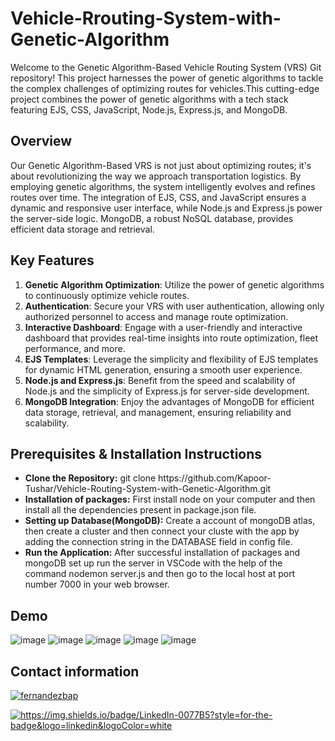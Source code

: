 # Vehicle-Rrouting-System-with-Genetic-Algorithm
Welcome to the Genetic Algorithm-Based Vehicle Routing System (VRS) Git repository! This project harnesses the power of genetic algorithms to tackle the complex challenges of optimizing routes for vehicles.This cutting-edge project combines the power of genetic algorithms with a tech stack featuring EJS, CSS, JavaScript, Node.js, Express.js, and MongoDB. 

## Overview
Our Genetic Algorithm-Based VRS is not just about optimizing routes; it's about revolutionizing the way we approach transportation logistics. By employing genetic algorithms, the system intelligently evolves and refines routes over time. The integration of EJS, CSS, and JavaScript ensures a dynamic and responsive user interface, while Node.js and Express.js power the server-side logic. MongoDB, a robust NoSQL database, provides efficient data storage and retrieval.

## Key Features
<ol>
  <li><strong>Genetic Algorithm Optimization</strong>: Utilize the power of genetic algorithms to continuously optimize vehicle routes.</li>
  <li><strong>Authentication</strong>: Secure your VRS with user authentication, allowing only authorized personnel to access and manage route optimization.</li>
  <li><strong>Interactive Dashboard</strong>: Engage with a user-friendly and interactive dashboard that provides real-time insights into route optimization, fleet performance, and more.</li>
  <li><strong>EJS Templates</strong>: Leverage the simplicity and flexibility of EJS templates for dynamic HTML generation, ensuring a smooth user experience.</li>
  <li><strong>Node.js and Express.js</strong>: Benefit from the speed and scalability of Node.js and the simplicity of Express.js for server-side development.</li>
  <li><strong>MongoDB Integration</strong>: Enjoy the advantages of MongoDB for efficient data storage, retrieval, and management, ensuring reliability and scalability.</li>
</ol>

## Prerequisites & Installation Instructions
<ul>
  <li><strong>Clone the Repository:</strong> git clone https://github.com/Kapoor-Tushar/Vehicle-Routing-System-with-Genetic-Algorithm.git</li>
  <li><strong>Installation of packages:</strong> First install node on your computer and then install all the dependencies present in package.json file. </li>
  <li><strong>Setting up Database(MongoDB):</strong> Create a account of mongoDB atlas, then create a cluster and then connect your cluste with the app by adding the connection string in the DATABASE field in config file.</li>
  <li><strong>Run the Application:</strong> After successful installation of packages and mongoDB set up run the server in VSCode with the help of the command nodemon server.js and then go to the local host at port number 7000 in your web browser.</li>
</ul>

## Demo
![image](https://github.com/Kapoor-Tushar/Vehicle-Routing-System-with-Genetic-Algorithm/assets/82567111/da11c1f4-141d-402e-9833-7ee6307730cf)
![image](https://github.com/Kapoor-Tushar/Vehicle-Routing-System-with-Genetic-Algorithm/assets/82567111/0126de15-568b-461f-85e9-52fe331b371d)
![image](https://github.com/Kapoor-Tushar/Vehicle-Routing-System-with-Genetic-Algorithm/assets/82567111/a55237a0-da5e-497a-8790-ca0b1c5f76b1)
![image](https://github.com/Kapoor-Tushar/Vehicle-Routing-System-with-Genetic-Algorithm/assets/82567111/6dffadb9-5a7c-42cc-896d-c20342e8df1a)
![image](https://github.com/Kapoor-Tushar/Vehicle-Routing-System-with-Genetic-Algorithm/assets/82567111/d1c06659-852e-4c83-9121-3156c2747f0b)

## Contact information
<p align="left">
<a href="https://twitter.com/TusharK43747465" target="blank"><img align="center" src="https://img.shields.io/badge/X-000000?style=for-the-badge&logo=x&logoColor=white" alt="fernandezbap" /></a>
</p>
<p align="left">
<a href="https://www.linkedin.com/in/tushar-kapoor-6a0876124/" target="blank"><img src="https://img.shields.io/badge/LinkedIn-0077B5?style=for-the-badge&logo=linkedin&logoColor=white" alt="https://img.shields.io/badge/LinkedIn-0077B5?style=for-the-badge&logo=linkedin&logoColor=white"  /></a>
</p>





